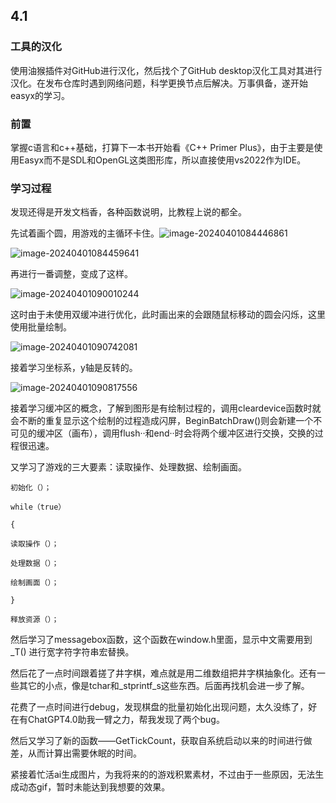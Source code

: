 ## 4.1

### 工具的汉化

 使用油猴插件对GitHub进行汉化，然后找个了GitHub desktop汉化工具对其进行汉化。在发布仓库时遇到网络问题，科学更换节点后解决。万事俱备，遂开始easyx的学习。

### 前置

   掌握c语言和c++基础，打算下一本书开始看《C++ Primer Plus》，由于主要是使用Easyx而不是SDL和OpenGL这类图形库，所以直接使用vs2022作为IDE。 

### 学习过程

  发现还得是开发文档香，各种函数说明，比教程上说的都全。

 先试着画个圆，用游戏的主循环卡住。![image-20240401084446861](C:\Users\1913\AppData\Roaming\Typora\typora-user-images\image-20240401084446861.png)

![image-20240401084459641](C:\Users\1913\AppData\Roaming\Typora\typora-user-images\image-20240401084459641.png)

 再进行一番调整，变成了这样。

![image-20240401090010244](C:\Users\1913\AppData\Roaming\Typora\typora-user-images\image-20240401090010244.png)

这时由于未使用双缓冲进行优化，此时画出来的会跟随鼠标移动的圆会闪烁，这里使用批量绘制。

![image-20240401090742081](C:\Users\1913\AppData\Roaming\Typora\typora-user-images\image-20240401090742081.png)

接着学习坐标系，y轴是反转的。

![image-20240401090817556](C:\Users\1913\AppData\Roaming\Typora\typora-user-images\image-20240401090817556.png)

  接着学习缓冲区的概念，了解到图形是有绘制过程的，调用cleardevice函数时就会不断的重复显示这个绘制的过程造成闪屏，BeginBatchDraw()则会新建一个不可见的缓冲区（画布），调用flush··和end··时会将两个缓冲区进行交换，交换的过程很迅速。

  又学习了游戏的三大要素：读取操作、处理数据、绘制画面。

`初始化（）；`

`while（true）`

`{`

`读取操作（）；`

`处理数据（）；`

`绘制画面（）；`

`}`

`释放资源（）；`

 然后学习了messagebox函数，这个函数在window.h里面，显示中文需要用到_T() 进行宽字符字符串宏替换。

然后花了一点时间跟着搓了井字棋，难点就是用二维数组把井字棋抽象化。还有一些其它的小点，像是tchar和_stprintf_s这些东西。后面再找机会进一步了解。

花费了一点时间进行debug，发现棋盘的批量初始化出现问题，太久没练了，好在有ChatGPT4.0助我一臂之力，帮我发现了两个bug。

然后又学习了新的函数——GetTickCount，获取自系统启动以来的时间进行做差，从而计算出需要休眠的时间。

紧接着忙活ai生成图片，为我将来的的游戏积累素材，不过由于一些原因，无法生成动态gif，暂时未能达到我想要的效果。

